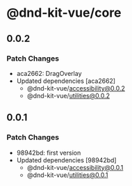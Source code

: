 # @dnd-kit-vue/core

## 0.0.2

### Patch Changes

- aca2662: DragOverlay
- Updated dependencies [aca2662]
  - @dnd-kit-vue/accessibility@0.0.2
  - @dnd-kit-vue/utilities@0.0.2

## 0.0.1

### Patch Changes

- 98942bd: first version
- Updated dependencies [98942bd]
  - @dnd-kit-vue/accessibility@0.0.1
  - @dnd-kit-vue/utilities@0.0.1
